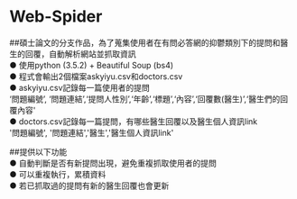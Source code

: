 # Web-Spider

##碩士論文的分支作品，為了蒐集使用者在有問必答網的抑鬱類別下的提問和醫生的回覆，自動解析網站並抓取資訊  
●	使用python (3.5.2) + Beautiful Soup (bs4)  
●	程式會輸出2個檔案askyiyu.csv和doctors.csv  
●	askyiyu.csv記錄每一篇使用者的提問  
‘問題編號’, ‘問題連結’,‘提問人性別’,‘年齡’,‘標題’,‘內容’,‘回覆數(醫生)’,‘醫生們的回覆內容'  
●	doctors.csv記錄每一篇提問，有哪些醫生回覆以及醫生個人資訊link  
'問題編號', '問題連結','醫生','醫生個人資訊link'  

##提供以下功能  
● 自動判斷是否有新提問出現，避免重複抓取使用者的提問  
● 可以重複執行，累積資料  
● 若已抓取過的提問有新的醫生回覆也會更新  
